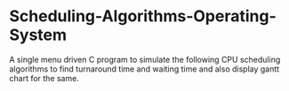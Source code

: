 # Scheduling-Algorithms-Operating-System
A single menu driven C program to simulate the following CPU scheduling algorithms to find turnaround time and waiting time and also display gantt chart for the same.

